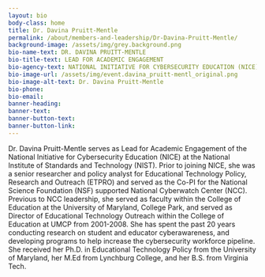 ```yaml
---
layout: bio
body-class: home
title: Dr. Davina Pruitt-Mentle
permalink: /about/members-and-leadership/Dr-Davina-Pruitt-Mentle/
background-image: /assets/img/grey.background.png
bio-name-text: DR. DAVINA PRUITT-MENTLE
bio-title-text: LEAD FOR ACADEMIC ENGAGEMENT
bio-agency-text: NATIONAL INITIATIVE FOR CYBERSECURITY EDUCATION (NICE), NATIONAL INSTITUTE OF STANDARDS AND LEARNING TECHNOLOGY (NIST)
bio-image-url: /assets/img/event.davina_pruitt-mentl_original.png
bio-image-alt-text: Dr. Davina Pruitt-Mentle
bio-phone: 
bio-email: 
banner-heading: 
banner-text: 
banner-button-text: 
banner-button-link: 
---
```

<p>Dr. Davina Pruitt-Mentle serves as Lead for Academic Engagement of the National Initiative for Cybersecurity Education (NICE) at the National Institute of Standards and Technology (NIST). Prior to joining NICE, she was a senior researcher and policy analyst for Educational Technology Policy, Research and Outreach (ETPRO) and served as the Co-PI for the National Science Foundation (NSF) supported National Cyberwatch Center (NCC). Previous to NCC leadership, she served as faculty within the College of Education at the University of Maryland, College Park, and served as Director of Educational Technology Outreach within the College of Education at UMCP from 2001-2008. She has spent the past 20 years conducting research on student and educator cyberawareness, and developing programs to help increase the cybersecurity workforce pipeline. She received her Ph.D. in Educational Technology Policy from the University of Maryland, her M.Ed from Lynchburg College, and her B.S. from Virginia Tech.</p>

